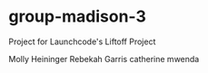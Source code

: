 # group-madison-3
Project for Launchcode's Liftoff Project

Molly Heininger
Rebekah Garris
catherine mwenda

